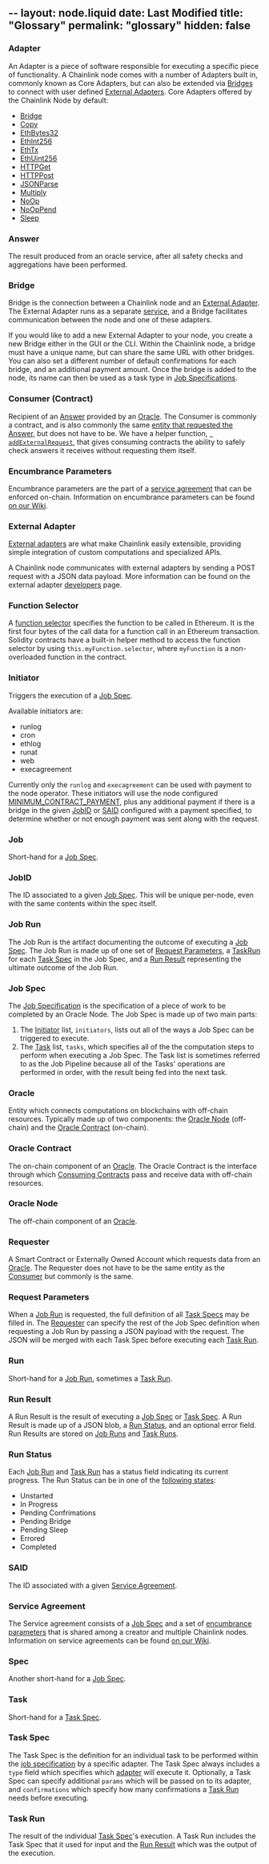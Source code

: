 --
layout: node.liquid
date: Last Modified
title: "Glossary"
permalink: "glossary"
hidden: false
---
### Adapter

An Adapter is a piece of software responsible for executing a specific piece of functionality. A Chainlink node comes with a number of Adapters built in, commonly known as Core Adapters, but can also be extended via [Bridges](#section-bridge) to connect with user defined [External Adapters](#section-external-adapter). Core Adapters offered by the Chainlink Node by default:

- [Bridge](https://docs.chain.link/docs/adapters#section-bridge)
- [Copy](https://docs.chain.link/docs/adapters#section-copy)
- [EthBytes32](https://docs.chain.link/docs/adapters#section-ethbytes32)
- [EthInt256](https://docs.chain.link/docs/adapters#section-ethint256)
- [EthTx](https://docs.chain.link/docs/adapters#section-ethtx)
- [EthUint256](https://docs.chain.link/docs/adapters#section-ethuint256)
- [HTTPGet](https://docs.chain.link/docs/adapters#section-httpget)
- [HTTPPost](https://docs.chain.link/docs/adapters#section-httppost)
- [JSONParse](https://docs.chain.link/docs/adapters#section-jsonparse)
- [Multiply](https://docs.chain.link/docs/adapters#section-multiply)
- [NoOp](https://docs.chain.link/docs/adapters#section-noop)
- [NoOpPend](https://docs.chain.link/docs/adapters#section-nooppend)
- [Sleep](https://docs.chain.link/docs/adapters#section-sleep)

### Answer

The result produced from an oracle service, after all safety checks and aggregations have been performed. 

### Bridge

Bridge is the connection between a Chainlink node and an [External Adapter](#section-external-adapter). The External Adapter runs as a separate [service](https://en.wikipedia.org/wiki/Service-oriented_architecture), and a Bridge facilitates communication between the node and one of these adapters. 

If you would like to add a new External Adapter to your node, you create a new Bridge either in the GUI or the CLI. Within the Chainlink node, a bridge must have a unique name, but can share the same URL with other bridges. You can also set a different number of default confirmations for each bridge, and an additional payment amount. Once the bridge is added to the node, its name can then be used as a task type in [Job Specifications](../job-specifications).

### Consumer (Contract)

Recipient of an [Answer](#section-answer) provided by an [Oracle](#section-oracle). The Consumer is commonly a contract, and is also commonly the same [entity that requested the Answer](#section-requester), but does not have to be. We have a helper function, [`
addExternalRequest`](../chainlinked-helpers-and-functions#section-addexternalrequest), that gives consuming contracts the ability to safely check answers it receives without requesting them itself.

### Encumbrance Parameters

Encumbrance parameters are the part of a [service agreement](#section-service-agreement) that can be enforced on-chain. Information on encumbrance parameters can be found <a href="https://github.com/smartcontractkit/chainlink/wiki/Protocol-Information#encumbrance" target="_blank">on our Wiki</a>.

### External Adapter

[External adapters](https://github.com/smartcontractkit/chainlink/wiki/External-Adapters) are what make Chainlink easily extensible, providing simple integration of custom computations and specialized APIs.

A Chainlink node communicates with external adapters by sending a POST request with a JSON data payload. More information can be found on the external adapter [developers](../developers) page.

### Function Selector

A [function selector](https://solidity.readthedocs.io/en/develop/abi-spec.html#function-selector) specifies the function to be called in Ethereum. It is the first four bytes of the call data for a function call in an Ethereum transaction. Solidity contracts have a built-in helper method to access the function selector by using `this.myFunction.selector`, where `myFunction` is a non-overloaded function in the contract.

### Initiator

Triggers the execution of a [Job Spec](#section-job-spec). 

Available initiators are:

- runlog
- cron
- ethlog
- runat
- web
- execagreement

Currently only the `runlog` and `execagreement` can be used with payment to the node operator. These initiators will use the node configured [MINIMUM_CONTRACT_PAYMENT](../configuration-variables#section-minimum_contract_payment), plus any additional payment if there is a bridge in the given [JobID](#section-jobid) or [SAID](#section-said) configured with a payment specified, to determine whether or not enough payment was sent along with the request.

### Job

Short-hand for a [Job Spec](#section-job-spec).

### JobID

The ID associated to a given [Job Spec](#section-job-spec). This will be unique per-node, even with the same contents within the spec itself.

### Job Run

The Job Run is the artifact documenting the outcome of executing a [Job Spec](#section-job-spec). The Job Run is made up of one set of [Request Parameters](#section-request-parameters), a [TaskRun](#section-task-run) for each [Task Spec](#section-task-spec) in the Job Spec, and a [Run Result](#section-run-result) representing the ultimate outcome of the Job Run.

### Job Spec

The [Job Specification](../job-specifications) is the specification of a piece of work to be completed by an Oracle Node. The Job Spec is made up of two main parts:

1. The [Initiator](#section-initiator) list, `initiators`, lists out all of the ways a Job Spec can be triggered to execute.
2. The [Task](#section-task-spec) list, `tasks`, which specifies all of the  the computation steps to perform when executing a Job Spec. The Task list is sometimes referred to as the Job Pipeline because all of the Tasks' operations are performed in order, with the result being fed into the next task. 

### Oracle 

Entity which connects computations on blockchains with off-chain resources. Typically made up of two components: the [Oracle Node](#section-oracle-node) (off-chain) and the [Oracle Contract](#section-oracle-contract) (on-chain).

### Oracle Contract

The on-chain component of an [Oracle](#section-oracle). The Oracle Contract is the interface through which [Consuming Contracts](#section-consumer-contract-) pass and receive data with off-chain resources.

### Oracle Node

The off-chain component of an [Oracle](#section-oracle).

### Requester

A Smart Contract or Externally Owned Account which requests data from an [Oracle](#section-oracle). The Requester does not have to be the same entity as the [Consumer](#section-consumer-contract-) but commonly is the same.

### Request Parameters

When a [Job Run](#section-job-run) is requested, the full definition of all [Task Specs](#section-task-spec) may be filled in. The [Requester](#section-requester) can specify the rest of the Job Spec definition when requesting a Job Run by passing a JSON payload with the request. The JSON will be merged with each Task Spec before executing each [Task Run](#section-task-run).

### Run

Short-hand for a [Job Run](#section-job-run), sometimes a [Task Run](#section-task-run).

### Run Result

A Run Result is the result of executing a [Job Spec](#section-job-spec) or [Task Spec](#section-task-spec). A Run Result is made up of a JSON blob, a [Run Status](#section-run-status), and an optional error field. Run Results are stored on [Job Runs](#section-job-run) and [Task Runs](#section-task-runs).

### Run Status

Each [Job Run](#section-job-run) and [Task Run](#section-task-run) has a status field indicating its current progress. The Run Status can be in one of the [following states](https://godoc.org/github.com/smartcontractkit/chainlink/core/store/models#pkg-constants):

- Unstarted
- In Progress
- Pending Confrimations
- Pending Bridge
- Pending Sleep
- Errored
- Completed

### SAID

The ID associated with a given [Service Agreement](#section-service-agreement).

### Service Agreement

The Service agreement consists of a [Job Spec](#section-job-spec) and a set of [encumbrance parameters](#section-encumbrance-parameters) that is shared among a creator and multiple Chainlink nodes. Information on service agreements can be found <a href="https://github.com/smartcontractkit/chainlink/wiki/Protocol-Information#service-agreements" target="_blank">on our Wiki</a>.

### Spec

Another short-hand for a [Job Spec](#section-job-spec).

### Task

Short-hand for a [Task Spec](#section-task-spec).

### Task Spec

The Task Spec is the definition for an individual task to be performed within the [job specification](../job-specifications) by a specific adapter. The Task Spec always includes a `type` field which specifies which [adapter](#section-adapter) will execute it. Optionally, a Task Spec can specify additional `params` which will be passed on to its adapter, and `confirmations` which specify how many confirmations a [Task Run](#section-task-run) needs before executing.

### Task Run

The result of the individual [Task Spec](#section-task-spec)'s execution. A Task Run includes the Task Spec that it used for input and the [Run Result](#section-run-result) which was the output of the execution.